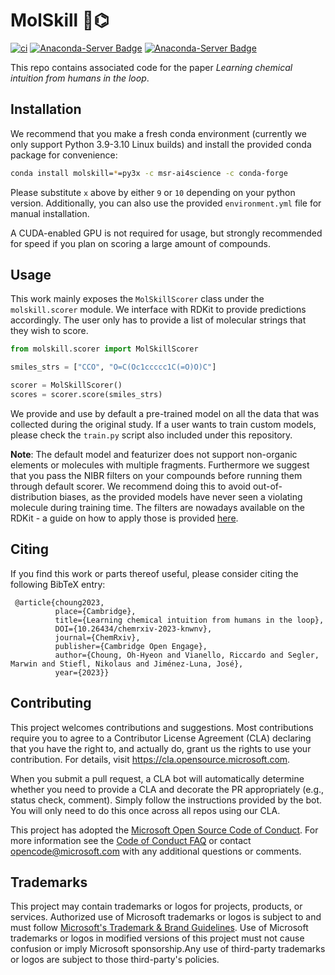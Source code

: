 # MolSkill 🤹⌬

[![ci](https://github.com/microsoft/molskill/actions/workflows/ci.yml/badge.svg?branch=main)](https://github.com/microsoft/molskill/actions/workflows/ci.yml)
[![Anaconda-Server Badge](https://anaconda.org/msr-ai4science/molskill/badges/platforms.svg)](https://anaconda.org/msr-ai4science/molskill)
[![Anaconda-Server Badge](https://anaconda.org/msr-ai4science/molskill/badges/version.svg)](https://anaconda.org/msr-ai4science/molskill)

This repo contains associated code for the paper _Learning chemical intuition from humans in the loop_.

## Installation

We recommend that you make a fresh conda environment (currently we only support Python 3.9-3.10 Linux builds) and install the provided conda package for convenience:

```bash
conda install molskill=*=py3x -c msr-ai4science -c conda-forge
```

Please substitute `x` above by either `9` or `10` depending on your python version. Additionally, you can also use the provided `environment.yml` file for manual installation.

A CUDA-enabled GPU is not required for usage, but strongly recommended for speed if you plan on scoring a large amount of compounds. 


## Usage

This work mainly exposes the `MolSkillScorer` class under the `molskill.scorer` module. We interface with RDKit to provide predictions accordingly. The user only has to provide a list of molecular strings that they wish to score. 

```python
from molskill.scorer import MolSkillScorer

smiles_strs = ["CCO", "O=C(Oc1ccccc1C(=O)O)C"] 

scorer = MolSkillScorer()
scores = scorer.score(smiles_strs)
```

We provide and use by default a pre-trained model on all the data that was collected during the original study. If a user wants to train custom models, please check the `train.py` script also included under this repository.

**Note**: The default model and featurizer does not support non-organic elements or molecules with multiple fragments. Furthermore we suggest that you pass the NIBR filters on your compounds before running them through default scorer. We recommend doing this to avoid out-of-distribution biases, as the provided models have never seen a violating molecule during training time. The filters are nowadays available on the RDKit - a guide on how to apply those is provided [here](https://github.com/rdkit/rdkit/tree/master/Contrib/NIBRSubstructureFilters).


## Citing

If you find this work or parts thereof useful, please consider citing the following BibTeX entry:

```
 @article{choung2023,
          place={Cambridge},
          title={Learning chemical intuition from humans in the loop},
          DOI={10.26434/chemrxiv-2023-knwnv},
          journal={ChemRxiv},
          publisher={Cambridge Open Engage},
          author={Choung, Oh-Hyeon and Vianello, Riccardo and Segler, Marwin and Stiefl, Nikolaus and Jiménez-Luna, José},
          year={2023}}
```

## Contributing

This project welcomes contributions and suggestions.  Most contributions require you to agree to a Contributor License Agreement (CLA) declaring that you have the right to, and actually do, grant us the rights to use your contribution. For details, visit https://cla.opensource.microsoft.com.

When you submit a pull request, a CLA bot will automatically determine whether you need to provide a CLA and decorate the PR appropriately (e.g., status check, comment). Simply follow the instructions provided by the bot. You will only need to do this once across all repos using our CLA.

This project has adopted the [Microsoft Open Source Code of Conduct](https://opensource.microsoft.com/codeofconduct/). For more information see the [Code of Conduct FAQ](https://opensource.microsoft.com/codeofconduct/faq/) or contact [opencode@microsoft.com](mailto:opencode@microsoft.com) with any additional questions or comments.

## Trademarks

This project may contain trademarks or logos for projects, products, or services. Authorized use of Microsoft trademarks or logos is subject to and must follow [Microsoft's Trademark & Brand Guidelines](https://www.microsoft.com/en-us/legal/intellectualproperty/trademarks/usage/general). Use of Microsoft trademarks or logos in modified versions of this project must not cause confusion or imply Microsoft sponsorship.Any use of third-party trademarks or logos are subject to those third-party's policies.
